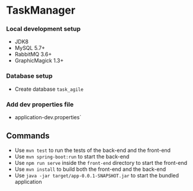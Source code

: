 # TaskManager

### Local development setup

- JDK8
- MySQL 5.7+
- RabbitMQ 3.6+
- GraphicMagick 1.3+

### Database setup

- Create database `task_agile`

### Add dev properties file

- application-dev.properties` 

## Commands

- Use `mvn test` to run the tests of the back-end and the front-end
- Use `mvn spring-boot:run` to start the back-end
- Use `npm run serve` inside the `front-end` directory to start the front-end
- Use `mvn install` to build both the front-end and the back-end
- Use `java -jar target/app-0.0.1-SNAPSHOT.jar` to start the bundled application
